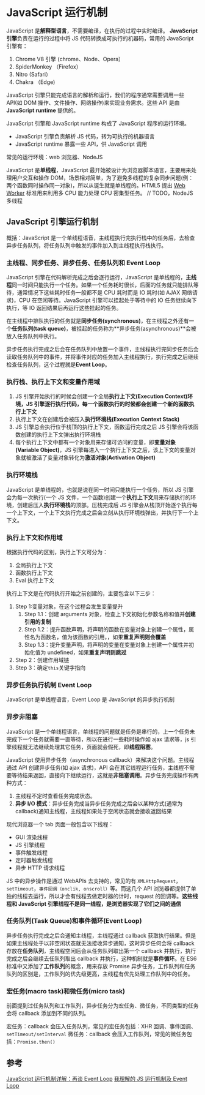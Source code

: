 # JavaScript 运行机制

JavaScript 是**解释型语言**，不需要编译，在执行的过程中实时编译。
**JavaScript 引擎**负责在运行的过程中将 JS 代码转换成可执行的机器码，常用的 JavaScript 引擎有：

1. Chrome V8 引擎 (chrome、Node、Opera）
2. SpiderMonkey （Firefox）
3. Nitro (Safari）
4. Chakra （Edge)

JavaScript 引擎只能完成语言的解析和运行，我们的程序通常需要调用一些 API(如 DOM 操作、文件操作、网络操作)来实现业务需求。这些 API 是由 **JavaScript runtime** 提供的。

JavaScript 引擎和 JavaScript runtime 构成了 JavaScript 程序的运行环境。

- JavaScript 引擎负责解析 JS 代码，转为可执行的机器语言
- JavaScript runtime 暴露一些 API，供 JavaScript 调用

常见的运行环境：web 浏览器、NodeJS

JavaScript 是**单线程**，JavaScript 最开始被设计为浏览器脚本语言，主要用来处理用户交互和操作 DOM，场景相对简单，为了避免多线程的复杂同步问题(例：两个函数同时操作同一对象)，所以从诞生就是单线程的。HTML5 提出 [Web Worker](../../html/../03-Html/Worker/Web%20Worker.md) 标准用来利用多 CPU 能力处理 CPU 密集型任务。
// TODO，NodeJS 多线程

## JavaScript 引擎运行机制

概括：JavaScript 是一个单线程语音，主线程执行完执行栈中的任务后，去检查异步任务队列，将任务队列中触发的事件加入到主线程执行栈执行。

### 主线程、同步任务、异步任务、任务队列和 Event Loop

JavaScript 引擎在代码解析完成之后会逐行运行，JavaScript 是单线程的，**主线程**同一时间只能执行一个任务。如果一个任务耗时很长，后面的任务就只能排队等待，通常情况下这些耗时任务一般都不是 CPU 耗时而是 IO 耗时(如 AJAX 网络请求)，CPU 在空闲等待。JavaScript 引擎可以挂起处于等待中的 IO 任务继续向下执行，等 IO 返回结果后再运行这些挂起的任务。

在主线程中排队执行的任务就是**同步任务(synchronous)**，在主线程之外还有一个**任务队列(task queue)**，被挂起的任务称为**异步任务(asynchronous)**会被放入任务队列中执行。

异步任务执行完成之后会在任务队列中放置一个事件，主线程执行完同步任务后会读取任务队列中的事件，并将事件对应的任务加入主线程执行，执行完成之后继续检查任务队列，这个过程就是**Event Loop**。

### 执行栈、执行上下文和变量作用域

1. JS 引擎开始执行的时候会创建一个全局**执行上下文(Execution Context)**环境，JS 引擎逐行执行代码，每一个函数执行的时候都会创建一个新的**函数执行上下文**
2. 执行上下文在创建后会被压入**执行环境栈(Execution Context Stack)**
3. JS 引擎总会执行位于栈顶的执行上下文，函数运行完成之后 JS 引擎会将该函数创建的执行上下文弹出执行环境栈
4. 每个执行上下文中都有一个对象用来存储可访问的变量，即**变量对象(Variable Object)**，JS 引擎每进入一个执行上下文之后，该上下文的变量对象就被激活了变量对象转化为**激活对象(Activation Object)**

### 执行环境栈

JavaScript 是单线程的，也就是说在同一时间只能执行一个任务，所以 JS 引擎会为每一次执行(一个 JS 文件，一个函数)创建一个**执行上下文**用来存储执行的环境，创建后压入**执行环境栈**的顶部。压栈完成后 JS 引擎会从栈顶开始逐个执行每一个上下文，一个上下文执行完成之后会立刻从执行环境栈弹出，并执行下一个上下文。

### 执行上下文和作用域

根据执行代码的区别，执行上下文可分为：

1. 全局执行上下文
2. 函数执行上下文
3. Eval 执行上下文

执行上下文是在代码执行开始之前创建的，主要包含以下三步：

1. Step 1:变量对象，在这个过程会发生变量提升
   1. Step 1.1：创建 arguments 对象，检查上下文初始化参数名称和值并**创建引用的复制**
   2. Step 1.2：提升函数声明，将声明的函数在变量对象上创建一个属性，属性名为函数名，值为该函数的引用，，如果**重复声明则会覆盖**
   3. Step 1.3：提升变量声明，将声明的变量在变量对象上创建一个属性并初始化值为 undefined，如果**重复声明则跳过**
2. Step 2：创建作用域链
3. Step 3：确定`this`关键字指向

### 异步任务执行机制 Event Loop

JavaScript 是单线程语言，Event Loop 是 JavaScript 的异步执行机制

### 异步非阻塞

JavaScript 是一个单线程语言，单线程的问题就是任务是串行的，上一个任务未完成下一个任务就需要一直等待，所以在进行一些耗时操作如 ajax 请求等，js 引擎线程就无法继续处理其它任务，页面就会假死，即**线程阻塞**。

JavaScript 使用异步任务（asynchronous callback）来解决这个问题。主线程通过 API 创建异步任务(如 ajax 请求)，API 会在其它线程运行任务，主线程不需要等待结果返回，直接向下继续运行，这就是**非阻塞调用**。异步任务完成操作有两种方式：

1. 主线程不定时查看任务完成状态。
2. **异步 I/O 模式**：异步任务完成当异步任务完成之后会以某种方式(通常为 callback)通知主线程，主线程如果处于空闲状态就会接收返回结果

现代浏览器一个 tab 页面一般包含以下线程：

- GUI 渲染线程
- JS 引擎线程
- 事件触发线程
- 定时器触发线程
- 异步 HTTP 请求线程

JS 中的异步操作是通过 WebAPIs 去支持的，常见的有 `XMLHttpRequest`，`setTimeout`，`事件回调（onclik, onscroll）`等。而这几个 API 浏览器都提供了单独的线程去运行，所以才会有线程去做定时器的计时，request 的回调等。**这些线程和 JavaScript 引擎线程不是同一线程，是浏览器实现了它们之间的通信**

### 任务队列(Task Queue)和事件循环(Event Loop)

异步任务执行完成之后会通知主线程，主线程通过 callback 获取执行结果。但是如果主线程处于以非空闲状态就无法接收异步通知，这时异步任何会将 callback 存放在**任务队列**，主线程空闲后会从任务队列取出第一个 callback 并执行，执行完成之后会继续去任队列取出 callback 并执行，这种机制就是**事件循环**。在 ES6 标准中又添加了**工作队列**的概念，用来存放 Promise 异步任务，工作队列和任务队列的区别是，工作队列的优先级更高，主线程有优先处理工作队列中的任务。

### 宏任务(macro task)和微任务(micro task)

前面提到过任务队列和工作队列，异步任务分为宏任务、微任务，不同类型的任务会将 callback 添加到不同的队列。

宏任务：callback 会压入任务队列，常见的宏任务包括：XHR 回调、事件回调、`setTimeout/setInterval`
微任务：callback 会压入工作队列，常见的微任务包括：`Promise.then()`

## 参考

[JavaScript 运行机制详解：再谈 Event Loop](https://www.ruanyifeng.com/blog/2014/10/event-loop.html)
[我理解的 JS 运行机制及 Event Loop](https://github.com/sunyongjian/blog/issues/38)
